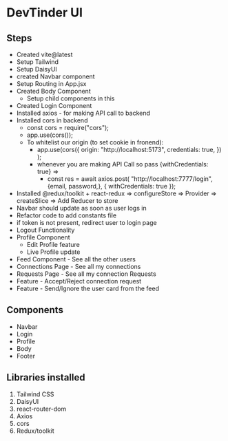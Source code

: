 # DevTinder UI

## Steps

- Created vite@latest
- Setup Tailwind
- Setup DaisyUI
- created Navbar component
- Setup Routing in App.jsx
- Created Body Component
  - Setup child components in this
- Created Login Component
- Installed axios - for making API call to backend
- Installed cors in backend
  - const cors = require("cors");
  - app.use(cors());
  - To whitelist our origin (to set cookie in fronend):
    - app.use(cors({
      origin: "http://localhost:5173",
      credentials: true,
      })
      );
    - whenever you are making API Call so pass {withCredentials: true} =>
      - const res = await axios.post(
        "http://localhost:7777/login",{email, password,}, { withCredentials: true });
- Installed @redux/toolkit + react-redux => configureStore => Provider => createSlice => Add Reducer to store
- Navbar should update as soon as user logs in
- Refactor code to add constants file
- if token is not present, redirect user to login page
- Logout Functionality
- Profile Component
  - Edit Profile feature
  - Live Profile update
- Feed Component - See all the other users
- Connections Page - See all my connections
- Requests Page - See all my connection Requests
- Feature - Accept/Reject connection request
- Feature - Send/Ignore the user card from the feed

## Components

- Navbar
- Login
- Profile
- Body
- Footer

## Libraries installed

1. Tailwind CSS
2. DaisyUI
3. react-router-dom
4. Axios
5. cors
6. Redux/toolkit
